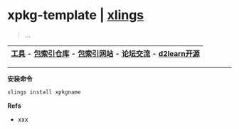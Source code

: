 # xpkg-template | [xlings](https://github.com/d2learn/xlings)

> ...

| [工具](https://github.com/d2learn/xlings) - [包索引仓库](https://github.com/d2learn/xim-pkgindex) - [包索引网站](https://d2learn.github.io/xim-pkgindex) - [论坛交流](https://forum.d2learn.org) - [d2learn开源](https://github.com/d2learn) |
|---|

---

**安装命令**

```bash
xlings install xpkgname
```

**Refs**

- xxx
